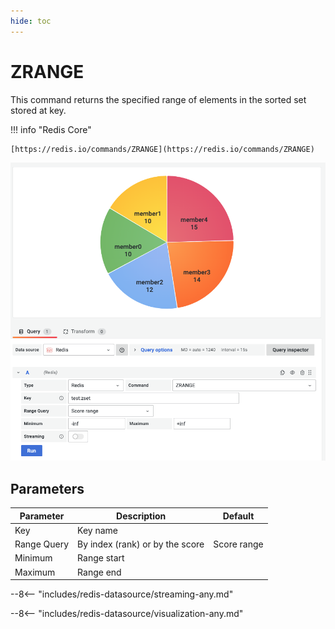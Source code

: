 ```yaml
---
hide: toc
---
```


# ZRANGE

This command returns the specified range of elements in the sorted set stored at key.

!!! info "Redis Core"

    [https://redis.io/commands/ZRANGE](https://redis.io/commands/ZRANGE)

![XRANGE](../../images/redis-datasource/commands/zrange.png)

## Parameters

| Parameter   | Description                     | Default     |
| ----------- | ------------------------------- | ----------- |
| Key         | Key name                        |             |
| Range Query | By index (rank) or by the score | Score range |
| Minimum     | Range start                     |             |
| Maximum     | Range end                       |             |

--8<-- "includes/redis-datasource/streaming-any.md"

--8<-- "includes/redis-datasource/visualization-any.md"
